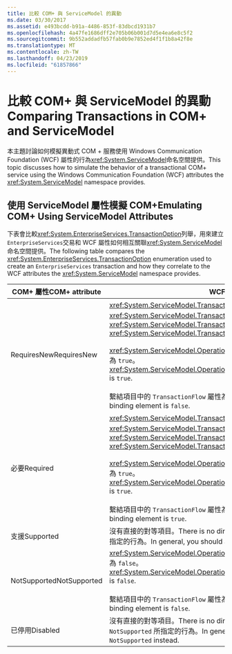 ```yaml
---
title: 比較 COM+ 與 ServiceModel 的異動
ms.date: 03/30/2017
ms.assetid: e493bcdd-b91a-4486-853f-83dbcd1931b7
ms.openlocfilehash: 4a47fe1686dff2e705b06b001d7d5e4ea6e8c5f2
ms.sourcegitcommit: 9b552addadfb57fab0b9e7852ed4f1f1b8a42f8e
ms.translationtype: MT
ms.contentlocale: zh-TW
ms.lasthandoff: 04/23/2019
ms.locfileid: "61857866"
---
```

# <a name="comparing-transactions-in-com-and-servicemodel"></a><span data-ttu-id="eed36-102">比較 COM+ 與 ServiceModel 的異動</span><span class="sxs-lookup"><span data-stu-id="eed36-102">Comparing Transactions in COM+ and ServiceModel</span></span>
<span data-ttu-id="eed36-103">本主題討論如何模擬異動式 COM + 服務使用 Windows Communication Foundation (WCF) 屬性的行為<xref:System.ServiceModel>命名空間提供。</span><span class="sxs-lookup"><span data-stu-id="eed36-103">This topic discusses how to simulate the behavior of a transactional COM+ service using the Windows Communication Foundation (WCF) attributes the <xref:System.ServiceModel> namespace provides.</span></span>  
  
## <a name="emulating-com-using-servicemodel-attributes"></a><span data-ttu-id="eed36-104">使用 ServiceModel 屬性模擬 COM+</span><span class="sxs-lookup"><span data-stu-id="eed36-104">Emulating COM+ Using ServiceModel Attributes</span></span>  
 <span data-ttu-id="eed36-105">下表會比較<xref:System.EnterpriseServices.TransactionOption>列舉，用來建立`EnterpriseServices`交易和 WCF 屬性如何相互關聯<xref:System.ServiceModel>命名空間提供。</span><span class="sxs-lookup"><span data-stu-id="eed36-105">The following table compares the <xref:System.EnterpriseServices.TransactionOption> enumeration used to create an `EnterpriseServices` transaction and how they correlate to the WCF attributes the <xref:System.ServiceModel> namespace provides.</span></span>  
  
|<span data-ttu-id="eed36-106">COM+ 屬性</span><span class="sxs-lookup"><span data-stu-id="eed36-106">COM+ attribute</span></span>|<span data-ttu-id="eed36-107">WCF 屬性</span><span class="sxs-lookup"><span data-stu-id="eed36-107">WCF attributes</span></span>|  
|---------------------|------------------------------------------------------------------------|  
|<span data-ttu-id="eed36-108">RequiresNew</span><span class="sxs-lookup"><span data-stu-id="eed36-108">RequiresNew</span></span>|<span data-ttu-id="eed36-109"><xref:System.ServiceModel.TransactionFlowAttribute> 設定為 <xref:System.ServiceModel.TransactionFlowOption.NotAllowed>。</span><span class="sxs-lookup"><span data-stu-id="eed36-109"><xref:System.ServiceModel.TransactionFlowAttribute> is set to <xref:System.ServiceModel.TransactionFlowOption.NotAllowed>.</span></span><br /><br /> <span data-ttu-id="eed36-110"><xref:System.ServiceModel.OperationBehaviorAttribute.TransactionScopeRequired%2A> 為 `true`。</span><span class="sxs-lookup"><span data-stu-id="eed36-110"><xref:System.ServiceModel.OperationBehaviorAttribute.TransactionScopeRequired%2A> is `true`.</span></span><br /><br /> <span data-ttu-id="eed36-111">繫結項目中的 `TransactionFlow` 屬性為 `false`。</span><span class="sxs-lookup"><span data-stu-id="eed36-111">The `TransactionFlow` attribute in the binding element is `false`.</span></span>|  
|<span data-ttu-id="eed36-112">必要</span><span class="sxs-lookup"><span data-stu-id="eed36-112">Required</span></span>|<span data-ttu-id="eed36-113"><xref:System.ServiceModel.TransactionFlowAttribute> 設定為 <xref:System.ServiceModel.TransactionFlowOption.Allowed>。</span><span class="sxs-lookup"><span data-stu-id="eed36-113"><xref:System.ServiceModel.TransactionFlowAttribute> is set to <xref:System.ServiceModel.TransactionFlowOption.Allowed>.</span></span><br /><br /> <span data-ttu-id="eed36-114"><xref:System.ServiceModel.OperationBehaviorAttribute.TransactionScopeRequired%2A> 為 `true`。</span><span class="sxs-lookup"><span data-stu-id="eed36-114"><xref:System.ServiceModel.OperationBehaviorAttribute.TransactionScopeRequired%2A> is `true`.</span></span><br /><br /> <span data-ttu-id="eed36-115">繫結項目中的 `TransactionFlow` 屬性為 `true`。</span><span class="sxs-lookup"><span data-stu-id="eed36-115">The `TransactionFlow` attribute in the binding element is `true`.</span></span>|  
|<span data-ttu-id="eed36-116">支援</span><span class="sxs-lookup"><span data-stu-id="eed36-116">Supported</span></span>|<span data-ttu-id="eed36-117">沒有直接的對等項目。</span><span class="sxs-lookup"><span data-stu-id="eed36-117">There is no direct equivalent.</span></span> <span data-ttu-id="eed36-118">一般來說，您應該採用對 `Required` 所指定的行為。</span><span class="sxs-lookup"><span data-stu-id="eed36-118">In general, you should adopt the behavior specified for `Required` instead.</span></span>|  
|<span data-ttu-id="eed36-119">NotSupported</span><span class="sxs-lookup"><span data-stu-id="eed36-119">NotSupported</span></span>|<span data-ttu-id="eed36-120"><xref:System.ServiceModel.OperationBehaviorAttribute.TransactionScopeRequired%2A> 為 `false`。</span><span class="sxs-lookup"><span data-stu-id="eed36-120"><xref:System.ServiceModel.OperationBehaviorAttribute.TransactionScopeRequired%2A> is `false`.</span></span><br /><br /> <span data-ttu-id="eed36-121">繫結項目中的 `TransactionFlow` 屬性為 `false`。</span><span class="sxs-lookup"><span data-stu-id="eed36-121">The `TransactionFlow` attribute in the binding element is `false`.</span></span>|  
|<span data-ttu-id="eed36-122">已停用</span><span class="sxs-lookup"><span data-stu-id="eed36-122">Disabled</span></span>|<span data-ttu-id="eed36-123">沒有直接的對等項目。</span><span class="sxs-lookup"><span data-stu-id="eed36-123">There is no direct equivalent.</span></span> <span data-ttu-id="eed36-124">一般來說，您應該採用對 `NotSupported` 所指定的行為。</span><span class="sxs-lookup"><span data-stu-id="eed36-124">In general, you should adopt the behavior specified for `NotSupported` instead.</span></span>|
